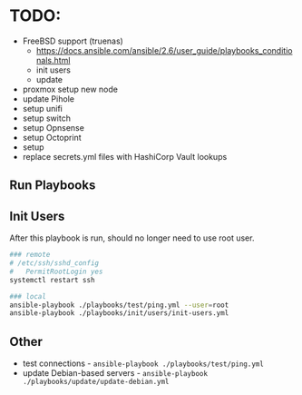 # TODO:

- FreeBSD support (truenas)
  - https://docs.ansible.com/ansible/2.6/user_guide/playbooks_conditionals.html
  - init users
  - update
- proxmox setup new node
- update Pihole
- setup unifi
- setup switch
- setup Opnsense
- setup Octoprint
- setup 
- replace secrets.yml files with HashiCorp Vault lookups

## Run Playbooks

## Init Users

After this playbook is run, should no longer need to use root user.

```sh
### remote
# /etc/ssh/sshd_config
#   PermitRootLogin yes
systemctl restart ssh

### local
ansible-playbook ./playbooks/test/ping.yml --user=root
ansible-playbook ./playbooks/init/users/init-users.yml
```

## Other

- test connections - `ansible-playbook ./playbooks/test/ping.yml`
- update Debian-based servers - `ansible-playbook ./playbooks/update/update-debian.yml`
